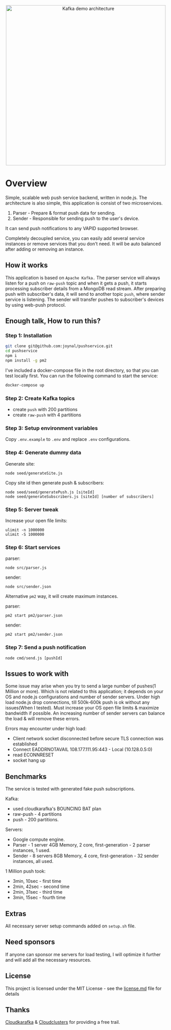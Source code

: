 <p align="center">
  <img src="images/architecture.png" alt="Kafka demo architecture" width="500"/>
</p>


# Overview

Simple, scalable web push service backend, written in node.js. The architecture is also simple,
this application is consist of two microservices.

1. Parser - Prepare & format push data for sending.
2. Sender - Responsible for sending push to the user's device.

It can send push notifications to any VAPID supported browser.

Completely decoupled service, you can easily add several service instances or remove
services that you don't need. It will be auto balanced after adding or removing an instance.

## How it works

This application is based on `Apache Kafka.` The parser service will always listen for a push on `raw-push` topic
and when it gets a push, it starts processing subscriber details from a MongoDB read stream. After preparing push
with subscriber's data, it will send to another topic `push`, where sender service is listening. The sender will
transfer pushes to subscriber's devices by using web-push protocol.

## Enough talk, How to run this?

### Step 1: Installation

```bash
git clone git@github.com:joynal/pushservice.git
cd pushservice
npm i
npm install -g pm2
```

I've included a docker-compose file in the root directory, so that you can test locally first. You can run the following command to start the service:

```bash
docker-compose up
```

### Step 2: Create Kafka topics

- create `push` with 200 partitions
- create `raw-push` with 4 partitions

### Step 3: Setup environment variables

Copy `.env.example` to `.env` and replace `.env` configurations.

### Step 4: Generate dummy data

Generate site:
```
node seed/generateSite.js
```

Copy site id then generate push & subscribers:
```
node seed/seed/generatePush.js [siteId]
node seed/generateSubscribers.js [siteId] [number of subscribers]
```

### Step 5: Server tweak

Increase your open file limits:
```
ulimit -n 1000000
ulimit -S 1000000
```

### Step 6: Start services

parser:
```
node src/parser.js
```

sender:
```
node src/sender.json
```

Alternative `pm2` way, it will create maximum instances.

parser:
```
pm2 start pm2/parser.json
```

sender:
```
pm2 start pm2/sender.json
```

### Step 7: Send a push notification

```
node cmd/send.js [pushId]
```

## Issues to work with

Some issue may arise when you try to send a large number of pushes(1 Million or more). Which is not related to this application; it depends on your OS and node.js configurations and number of sender servers. Under high load node.js drop connections,
till 500k-600k push is ok without any issues(When I tested). Must increase your OS open file limits & maximize bandwidth if possible.
An increasing number of sender servers can balance the load & will remove these errors.

Errors may encounter under high load:
- Client network socket disconnected before secure TLS connection was established
- Connect EADDRNOTAVAIL 108.177.111.95:443 - Local (10.128.0.5:0)
- read ECONNRESET
- socket hang up

## Benchmarks

The service is tested with generated fake push subscriptions.

Kafka:
  - used cloudkarafka's BOUNCING BAT plan
  - raw-push - 4 partitions
  - push - 200 partitions.

Servers:
  - Google compute engine.
  - Parser - 1 server 4GB Memory, 2 core, first-generation - 2 parser instances, 1 used.
  - Sender - 8 servers 8GB Memory, 4 core, first-generation - 32 sender instances, all used.

1 Million push took:
  - 3min, 10sec - first time
  - 2min, 42sec - second time
  - 2min, 31sec - third time
  - 3min, 15sec - fourth time

## Extras

All necessary server setup commands added on `setup.sh` file.

## Need sponsors

If anyone can sponsor me servers for load testing, I will optimize it further and will add all the necessary resources.

## License

This project is licensed under the MIT License - see the [license.md](./license.md) file for details

## Thanks

[Cloudkarafka](https://cloudkarafka.com) & [Cloudclusters](https://cloudclusters.io) for providing a free trail.
